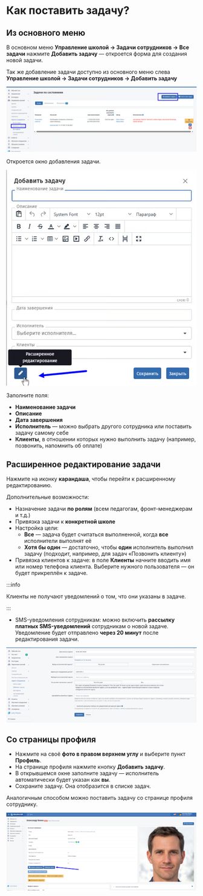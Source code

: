 # Как поставить задачу?

## Из основного меню

В основном меню **Управление школой → Задачи сотрудников → Все задачи** нажмите **Добавить задачу** — откроется форма для создания новой задачи.

Так же добавление задачи доступно из основного меню слева **Управление школой → Задачи сотрудников → Добавить задачу**

![](<../../.gitbook/assets/image (2).png>)

Откроется окно добавления задачи.

![](<../../.gitbook/assets/image (1) (1).png>)

Заполните поля:

* **Наименование задачи**
* **Описание**
* **Дата завершения**
* **Исполнитель** — можно выбрать другого сотрудника или поставить задачу самому себе
* **Клиенты**, в отношении которых нужно выполнить задачу (например, позвонить, напомнить об оплате)

## Расширенное редактирование задачи

Нажмите на иконку **карандаша**, чтобы перейти к расширенному редактированию.

Дополнительные возможности:

* Назначение задачи **по ролям** (всем педагогам, фронт-менеджерам и т.д.)
* Привязка задачи к **конкретной школе**
* Настройка цели:
  * **Все** — задача будет считаться выполненной, когда **все** исполнители выполнят её
  * **Хотя бы один** — достаточно, чтобы **один** исполнитель выполнил задачу (подходит, например, для задач «Позвонить клиенту»)
* Привязка клиентов к задаче: в поле **Клиенты** начните вводить имя или номер телефона клиента. Выберите нужного пользователя — он будет прикреплён к задаче.

:::info

Клиенты не получают уведомлений о том, что они указаны в задаче.

:::

* SMS-уведомления сотрудникам: можно включить **рассылку платных SMS-уведомлений** сотрудникам о новой задаче.\
  Уведомление будет отправлено **через 20 минут** после редактирования задачи.

![](<../../.gitbook/assets/image (124).png>)

## Со страницы профиля

* Нажмите на своё **фото в правом верхнем углу** и выберите пункт **Профиль**.
* На странице профиля нажмите кнопку **Добавить задачу**.
* В открывшемся окне заполните задачу — исполнитель автоматически будет указан как **вы**.
* Сохраните задачу. Она отобразится в списке задач.

Аналогичным способом можно поставить задачу со странице профиля сотруднику.&#x20;

![](<../../.gitbook/assets/image (2) (1).png>)
